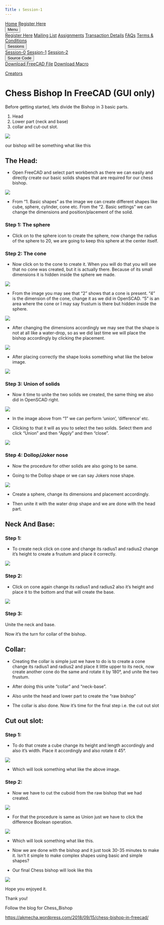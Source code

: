 ```yaml
---
Title : Session-1
---
```


<link rel = "stylesheet" href = "style/intro.css">

<link rel = "stylesheet" href = "https://www.w3schools.com/w3css/4/w3.css">

<div class="w3-bar w3-light-grey">
<a href="https://greatdevelopers.github.io/ScriptCAD" class="w3-bar-item w3-button">Home</a>
<a href="https://goo.gl/forms/YeDk8IqOeDLKQOtB2" class="w3-bar-item w3-button" target="_blank">Register Here</a>
<div class="w3-dropdown-hover">
<button class="w3-button">Menu</button>
<div class="w3-dropdown-content w3-bar-block w3-card-4">
<a href="https://goo.gl/forms/YeDk8IqOeDLKQOtB2" class="w3-bar-item w3-button" target="_blank">Register Here</a>
<a href="https://groups.google.com/forum/#!forum/greatbim" class="w3-bar-item w3-button" target="_blank">Mailing List</a>
<a href="http://guru.gndec.ac.in/course/view.php?id=102" class="w3-bar-item w3-button" target="_blank">Assignments</a>
<a href="https://greatdevelopers.github.io/ScriptCAD/Payment.html" class="w3-bar-item w3-button">Transaction Details</a>
<a href="https://greatdevelopers.github.io/ScriptCAD/FAQ.html" class="w3-bar-item w3-button">FAQs</a>
<a href="https://greatdevelopers.github.io/ScriptCAD/Terms.html" class="w3-bar-item w3-button">Terms & Conditions</a>
</div>
</div>

<div class="w3-dropdown-hover">
<button class="w3-button">Sessions</button>
<div class="w3-dropdown-content w3-bar-block w3-card-4">
<a href="https://greatdevelopers.github.io/ScriptCAD/Session0/Session0.html" class="w3-bar-item w3-button">Session-0</a>
<a href="https://greatdevelopers.github.io/ScriptCAD/Bishop_Tutorial.html" class="w3-bar-item w3-button">Session-1</a>
<a href="https://greatdevelopers.github.io/ScriptCAD/Session2.html" class="w3-bar-item w3-button">Session-2</a>
</div>
</div>

<div class="w3-dropdown-hover">
<button class="w3-button">Source Code</button>
<div class="w3-dropdown-content w3-bar-block w3-card-4">
<a href="https://greatdevelopers.github.io/ScriptCAD/raw/master/Bishop/Fcstd/Chess_Bishop.fcstd" class="w3-bar-item w3-button" target="_blank">Download FreeCAD File</a>
<a href="https://greatdevelopers.github.io/ScriptCAD/raw/master/Bishop/Macro/Bishop.py" class="w3-bar-item w3-button" target="_blank" download="Bishop.py">Download Macro</a>
</div>
</div>

<a href="https://greatdevelopers.github.io/ScriptCAD/Creators.html" class="w3-bar-item w3-button">Creators</a>

</div>

# Chess Bishop In FreeCAD (GUI only)

Before getting started, lets divide the Bishop in 3 basic parts.   
1. Head   
1. Lower part (neck and base)
1. collar and cut-out slot.

![](images/BishopPart.png)

our bishop will be something what like this

## The Head:

* Open FreeCAD and select part workbench as there we can easily and
directly create our basic solids shapes that are required for our chess
bishop.

![](images/Bishop1.jpg)

* From “1. Basic shapes” as the image we can create different shapes like
cube, sphere, cylinder, cone etc. From the “2. Basic settings” we can
change the dimensions and position/placement of the solid.

### Step 1: The sphere

* Click on to the sphere icon to create the sphere, now change the radius
of the sphere to 20, we are going to keep this sphere at the center itself.

### Step 2: The cone

* Now click on to the cone to create it. When you will do that you will see
that no cone was created, but it is actually there. Because of its small
dimensions it is hidden inside the sphere we made.

![](images/Bishop2.png)

* From the image you may see that “2” shows that a cone is present. “4” is
the dimension of the cone, change it as we did in OpenSCAD. “5” is an
area where the cone or I may say frustum is there but hidden inside the
sphere.

![](images/Bishop3.png)

* After changing the dimensions accordingly we may see that the shape is
not at all like a water-drop, so as we did last time we will place the
bishop accordingly by clicking the placement.

![](images/Bishop4.png)

* After placing correctly the shape looks something what like the below
image.

![](images/Bishop5.png)

### Step 3: Union of solids

* Now it time to unite the two solids we created, the same thing we also
did in OpenSCAD right.

![](images/Bishop6.png)

* In the image above from “1” we can perform ‘union’, ‘difference’ etc.

* Clicking to that it will as you to select the two solids. Select them
and click “Union” and then “Apply” and then “close”.

![](images/Bishop7.png)

### Step 4: Dollop/Joker nose

* Now the procedure for other solids are also going to be same.

* Going to the Dollop shape or we can say Jokers nose shape.

![](images/Bishop8.png)

* Create a sphere, change its dimensions and placement accordingly.

* Then unite it with the water drop shape and we are done with the head
part.

## Neck And Base:

### Step 1:

* To create neck click on cone and change its radius1 and radius2 change
it’s height to create a frustum and place it correctly.

![](images/Bishop9.png)

### Step 2:

* Click on cone again change its radius1 and radius2 also it’s height and
place it to the bottom and that will create the base.

![](images/Bishop10.png)

### Step 3:

Unite the neck and base.

Now it’s the turn for collar of the bishop.

## Collar:

* Creating the collar is simple just we have to do is to create a cone
change its radius1 and radius2 and place it little upper to its neck,
now create another cone do the same and rotate it by 180°, and unite the
two frustum.

* After doing this unite “collar” and “neck-base”.

* Also unite the head and lower part to create the “raw bishop”

* The collar is also done. Now it’s time for the final step i.e. the cut
out slot

## Cut out slot:

### Step 1:

* To do that create a cube change its height and length accordingly and
also it’s width. Place it accordingly and also rotate it 45°.

![](images/Bishop11.png)

* Which will look something what like the above image.

### Step 2:

* Now we have to cut the cuboid from the raw bishop that we had created.

![](images/Bishop12.png)

* For that the procedure is same as Union just we have to click the
difference Boolean operation.

![](images/Bishop13.png)

* Which will look something what like this.

* Now we are done with the bishop and it just took 30-35 minutes to make
it. Isn’t it simple to make complex shapes using basic and simple
shapes?

* Our final Chess bishop will look like this

![](images/Bishop14.jpg)

Hope you enjoyed it.

Thank you!

Follow the blog for Chess_Bishop

https://akmecha.wordpress.com/2018/09/15/chess-bishop-in-freecad/



